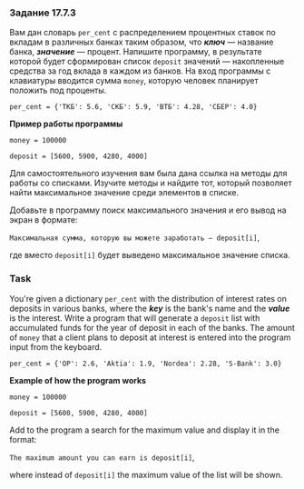 ### Задание 17.7.3

Вам дан словарь `per_cent` с распределением процентных ставок по вкладам в различных банках таким образом, что ***ключ*** — название банка, ***значение*** — процент. Напишите программу, в результате которой будет сформирован список `deposit` значений — накопленные средства за год вклада в каждом из банков. На вход программы с клавиатуры вводится сумма `money`, которую человек планирует положить под проценты.

`per_cent = {'ТКБ': 5.6, 'СКБ': 5.9, 'ВТБ': 4.28, 'СБЕР': 4.0}`

**Пример работы программы**

`money = 100000`

`deposit = [5600, 5900, 4280, 4000]` 

Для самостоятельного изучения вам была дана ссылка на методы для работы со списками. Изучите методы и найдите тот, который позволяет найти максимальное значение среди элементов в списке.

Добавьте в программу поиск максимального значения и его вывод на экран в формате:

`Максимальная сумма, которую вы можете заработать — deposit[i]`,

где вместо `deposit[i]` будет выведено максимальное значение списка.


### Task

You're given a dictionary `per_cent` with the distribution of interest rates on deposits in various banks, where the ***key*** is the bank's name and the ***value*** is the interest. Write a program that will generate a `deposit` list with accumulated funds for the year of deposit in each of the banks. The amount of `money` that a client plans to deposit at interest is entered into the program input from the keyboard.

`per_cent = {'OP': 2.6, 'Aktia': 1.9, 'Nordea': 2.28, 'S-Bank': 3.0}`

**Example of how the program works**

`money = 100000`

`deposit = [5600, 5900, 4280, 4000]`

Add to the program a search for the maximum value and display it in the format:

`The maximum amount you can earn is deposit[i]`,

where instead of `deposit[i]` the maximum value of the list will be shown.
